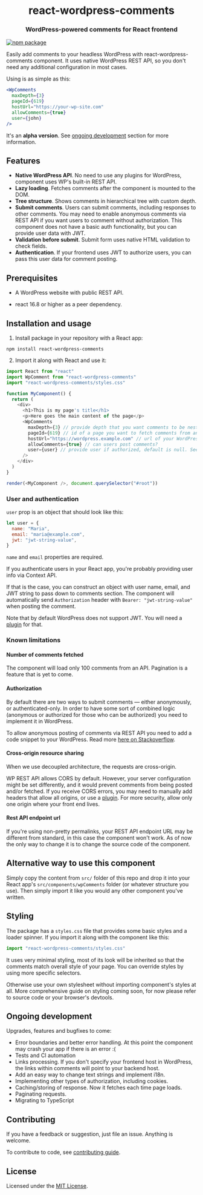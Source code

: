 <h1 align="center">react-wordpress-comments</h1>

<h3 align="center">
  WordPress-powered comments for React frontend
</h3>

<!-- [![Travis][build-badge]][build] -->

[![npm package][npm-badge]][npm]

<!-- [![Coveralls][coveralls-badge]][coveralls] -->

Easily add comments to your headless WordPress with react-wordpress-comments component. It uses native WordPress REST API, so you don't need any additional configuration in most cases.

Using is as simple as this:

```jsx
<WpComments
  maxDepth={3}
  pageId={619}
  hostUrl="https://your-wp-site.com"
  allowComments={true}
  user={john}
/>
```

It's an **alpha version**. See [ongoing development](#ongoing-development) section for more information.

## Features

- **Native WordPress API**. No need to use any plugins for WordPress, component uses WP's built-in REST API.
- **Lazy loading**. Fetches comments after the component is mounted to the DOM.
- **Tree structure**. Shows comments in hierarchical tree with custom depth.
- **Submit comments**. Users can submit comments, including responses to other comments. You may need to enable anonymous comments via REST API if you want users to comment without authorization. This component does not have a basic auth functionality, but you can provide user data with JWT.
- **Validation before submit**. Submit form uses native HTML validation to check fields.
- **Authentication**. If your frontend uses JWT to authorize users, you can pass this user data for comment posting.

## Prerequisites

- A WordPress website with public REST API.

- react 16.8 or higher as a peer dependency.

## Installation and usage

1. Install package in your repository with a React app:

```shell
npm install react-wordpress-comments
```

2. Import it along with React and use it:

```javascript
import React from "react"
import WpComment from "react-wordpress-comments"
import "react-wordpress-comments/styles.css"

function MyComponent() {
  return (
    <div>
      <h1>This is my page's title</h1>
      <p>Here goes the main content of the page</p>
      <WpComments
        maxDepth={3} // provide depth that you want comments to be nested in a list
        pageId={619} // id of a page you want to fetch comments from and post to
        hostUrl="https://wordpress.example.com" // url of your WordPress website
        allowComments={true} // can users post comments?
        user={user} // provide user if authorized, default is null. See below
      />
    </div>
  )
}

render(<MyComponent />, document.querySelector("#root"))
```

### User and authentication

`user` prop is an object that should look like this:

```javascript
let user = {
  name: "Maria",
  email: "maria@example.com",
  jwt: "jwt-string-value",
}
```

`name` and `email` properties are required.

If you authenticate users in your React app, you're probably providing user info via Context API.

If that is the case, you can construct an object with user name, email, and JWT string to pass down to comments section. The component will automatically send `Authorization` header with `Bearer: "jwt-string-value"` when posting the comment.

Note that by default WordPress does not support JWT. You will need a [plugin](https://wordpress.org/plugins/jwt-authentication-for-wp-rest-api/) for that.

### Known limitations

#### Number of comments fetched

The component will load only 100 comments from an API. Pagination is a feature that is yet to come.

#### Authorization

By default there are two ways to submit comments — either anonymously, or authenticated-only. In order to have some sort of combined logic (anonymous or authorized for those who can be authorized) you need to implement it in WordPress.

To allow anonymous posting of comments via REST API you need to add a code snippet to your WordPress. Read more [here on Stackoverflow](https://stackoverflow.com/questions/44499359/401-rest-comment-login-required-when-posting-comment-on-wordpress-4-7-0-with-b).

#### Cross-origin resource sharing

When we use decoupled architecture, the requests are cross-origin.

WP REST API allows CORS by default. However, your server configuration might be set differently, and it would prevent comments from being posted and/or fetched. If you receive CORS errors, you may need to manually add headers that allow all origins, or use a [plugin](https://github.com/ahmadawais/WP-REST-Allow-All-CORS/). For more security, allow only one origin where your front end lives.

#### Rest API endpoint url

If you're using non-pretty permalinks, your REST API endpoint URL may be different from standard, in this case the component won't work. As of now the only way to change it is to change the source code of the component.

## Alternative way to use this component

Simply copy the content from `src/` folder of this repo and drop it into your React app's `src/components/wpComments` folder (or whatever structure you use). Then simply import it like you would any other component you've written.

## Styling

The package has a `styles.css` file that provides some basic styles and a loader spinner. If you import it along with the component like this:

```javascript
import "react-wordpress-comments/styles.css"
```

It uses very minimal styling, most of its look will be inherited so that the comments match overall style of your page. You can override styles by using more specific selectors.

Otherwise use your own stylesheet without importing component's styles at all. More comprehensive guide on styling coming soon, for now please refer to source code or your browser's devtools.

## Ongoing development

Upgrades, features and bugfixes to come:

- Error boundaries and better error handling. At this point the component may crash your app if there is an error :(
- Tests and CI automation
- Links processing. If you don't specify your frontend host in WordPress, the links within comments will point to your backend host.
- Add an easy way to change text strings and implement i18n.
- Implementing other types of authorization, including cookies.
- Caching/storing of response. Now it fetches each time page loads.
- Paginating requests.
- Migrating to TypeScript

## Contributing

If you have a feedback or suggestion, just file an issue. Anything is welcome.

To contribute to code, see [contributing guide](./CONTRIBUTING.md).

## License

Licensed under the [MIT License](./LICENSE).

[build-badge]: https://img.shields.io/travis/user/repo/master.png?style=flat-square
[build]: https://travis-ci.org/user/repo
[npm-badge]: https://img.shields.io/npm/v/npm-package.png?style=flat-square
[npm]: https://www.npmjs.org/package/npm-package
[coveralls-badge]: https://img.shields.io/coveralls/user/repo/master.png?style=flat-square
[coveralls]: https://coveralls.io/github/user/repo
